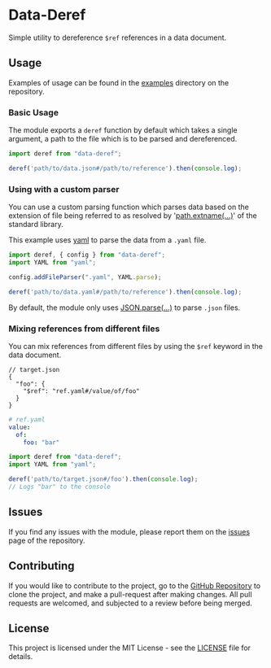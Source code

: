 # Data-Deref
Simple utility to dereference ``$ref`` references in a data document.


## Usage
Examples of usage can be found in the [examples] directory on the repository.


### Basic Usage

The module exports a ``deref`` function by default which takes a single argument, a path to the file which is to be
parsed and dereferenced.

```ts
import deref from "data-deref";

deref('path/to/data.json#/path/to/reference').then(console.log);
```


### Using with a custom parser

You can use a custom parsing function which parses data based on the extension of file being referred to as resolved by
'[path.extname(...)]' of the standard library.

This example uses [yaml] to parse the data from a ``.yaml`` file.

```ts
import deref, { config } from "data-deref";
import YAML from "yaml";

config.addFileParser(".yaml", YAML.parse);

deref('path/to/data.yaml#/path/to/reference').then(console.log);
```

By default, the module only uses [JSON.parse(...)] to parse ``.json`` files.


### Mixing references from different files

You can mix references from different files by using the ``$ref`` keyword in the data document.

```json5
// target.json
{
  "foo": {
    "$ref": "ref.yaml#/value/of/foo"
  }
}
```
```yaml
# ref.yaml
value:
  of:
    foo: "bar"
```

```ts
import deref from "data-deref";
import YAML from "yaml";

deref('path/to/target.json#/foo').then(console.log);
// Logs "bar" to the console
```

## Issues
If you find any issues with the module, please report them on the [issues] page of the repository.


## Contributing
If you would like to contribute to the project, go to the [GitHub Repository] to clone the project, and make a
pull-request after making changes. All pull requests are welcomed, and subjected to a review before being merged.


## License
This project is licensed under the MIT License - see the [LICENSE] file for details.


[path.extname(...)]: https://nodejs.org/api/path.html#pathextnamepath
[JSON.parse(...)]: https://developer.mozilla.org/en-US/docs/Web/JavaScript/Reference/Global_Objects/JSON/parse
[GitHub Repository]: https://GitHub.com/LORD-ZER0/data-deref
[examples]: https://GitHub.com/LORD-ZER0/data-deref/tree/master/examples
[issues]: https://GitHub.com/LORD-ZER0/data-deref/issues
[LICENSE]: ./LICENSE
[yaml]: https://www.npmjs.com/package/yaml
